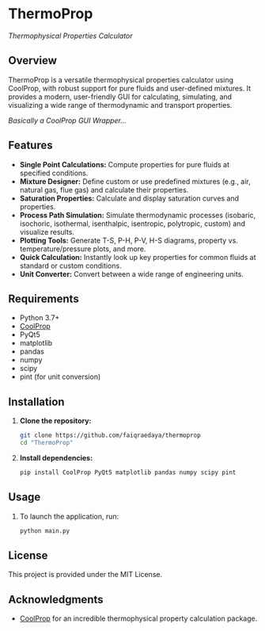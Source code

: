 # ThermoProp
*Thermophysical Properties Calculator*

## Overview
ThermoProp is a versatile thermophysical properties calculator using CoolProp, with robust support for pure fluids and user-defined mixtures. It provides a modern, user-friendly GUI for calculating, simulating, and visualizing a wide range of thermodynamic and transport properties.

*Basically a CoolProp GUI Wrapper...*

## Features
- **Single Point Calculations:** Compute properties for pure fluids at specified conditions.
- **Mixture Designer:** Define custom or use predefined mixtures (e.g., air, natural gas, flue gas) and calculate their properties.
- **Saturation Properties:** Calculate and display saturation curves and properties.
- **Process Path Simulation:** Simulate thermodynamic processes (isobaric, isochoric, isothermal, isenthalpic, isentropic, polytropic, custom) and visualize results.
- **Plotting Tools:** Generate T-S, P-H, P-V, H-S diagrams, property vs. temperature/pressure plots, and more.
- **Quick Calculation:** Instantly look up key properties for common fluids at standard or custom conditions.
- **Unit Converter:** Convert between a wide range of engineering units.

## Requirements
- Python 3.7+
- [CoolProp](http://www.coolprop.org/)
- PyQt5
- matplotlib
- pandas
- numpy
- scipy
- pint (for unit conversion)

## Installation
1. **Clone the repository:**
   ```bash
   git clone https://github.com/faiqraedaya/thermoprop
   cd "ThermoProp"
   ```
2. **Install dependencies:**
   ```bash
   pip install CoolProp PyQt5 matplotlib pandas numpy scipy pint
   ```

## Usage
1. To launch the application, run:
   ```bash
   python main.py
   ```

## License
This project is provided under the MIT License.

## Acknowledgments
- [CoolProp](http://www.coolprop.org/) for an incredible thermophysical property calculation package.
